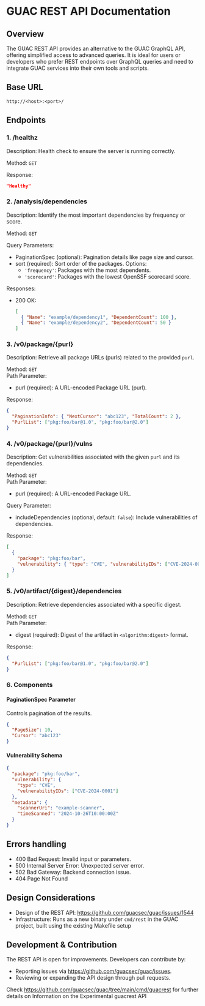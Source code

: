 # GUAC REST API Documentation

## Overview

The GUAC REST API provides an alternative to the GUAC GraphQL API, offering simplified access to advanced queries. It is ideal for users or developers who prefer REST endpoints over GraphQL queries and need to integrate GUAC services into their own tools and scripts.

## Base URL

```
http://<host>:<port>/
```

## Endpoints

### 1. /healthz

Description: Health check to ensure the server is running correctly.

Method: `GET`

Response:

```json
"Healthy"
```

### 2. /analysis/dependencies

Description: Identify the most important dependencies by frequency or score.

Method: `GET`

Query Parameters:

- PaginationSpec (optional): Pagination details like page size and cursor.
- sort (required): Sort order of the packages. Options:
  - `'frequency'`: Packages with the most dependents.
  - `'scorecard'`: Packages with the lowest OpenSSF scorecard score.

Responses:

- 200 OK:
  ```json
  [
    { "Name": "example/dependency1", "DependentCount": 100 },
    { "Name": "example/dependency2", "DependentCount": 50 }
  ]
  ```

### 3. /v0/package/{purl}

Description: Retrieve all package URLs (purls) related to the provided `purl`.

Method: `GET`  
Path Parameter:

- purl (required): A URL-encoded Package URL (purl).

Response:

```json
{
  "PaginationInfo": { "NextCursor": "abc123", "TotalCount": 2 },
  "PurlList": ["pkg:foo/bar@1.0", "pkg:foo/bar@2.0"]
}
```

### 4. /v0/package/{purl}/vulns

Description: Get vulnerabilities associated with the given `purl` and its dependencies.

Method: `GET`  
Path Parameter:

- purl (required): A URL-encoded Package URL.

Query Parameter:

- includeDependencies (optional, default: `false`): Include vulnerabilities of dependencies.

Response:

```json
[
  {
    "package": "pkg:foo/bar",
    "vulnerability": { "type": "CVE", "vulnerabilityIDs": ["CVE-2024-0001"] }
  }
]
```

### 5. /v0/artifact/{digest}/dependencies

Description: Retrieve dependencies associated with a specific digest.

Method: `GET`  
Path Parameter:

- digest (required): Digest of the artifact in `<algorithm:digest>` format.

Response:

```json
{
  "PurlList": ["pkg:foo/bar@1.0", "pkg:foo/bar@2.0"]
}
```

### 6. Components

#### PaginationSpec Parameter

Controls pagination of the results.

```json
{
  "PageSize": 10,
  "Cursor": "abc123"
}
```

#### Vulnerability Schema

```json
{
  "package": "pkg:foo/bar",
  "vulnerability": {
    "type": "CVE",
    "vulnerabilityIDs": ["CVE-2024-0001"]
  },
  "metadata": {
    "scannerUri": "example-scanner",
    "timeScanned": "2024-10-26T10:00:00Z"
  }
}
```

## Errors handling

- 400 Bad Request: Invalid input or parameters.
- 500 Internal Server Error: Unexpected server error.
- 502 Bad Gateway: Backend connection issue.
- 404 Page Not Found

## Design Considerations

- Design of the REST API: https://github.com/guacsec/guac/issues/1544
- Infrastructure: Runs as a new binary under `cmd/rest` in the GUAC project, built using the existing Makefile setup

## Development & Contribution

The REST API is open for improvements. Developers can contribute by:

- Reporting issues via https://github.com/guacsec/guac/issues.
- Reviewing or expanding the API design through pull requests.

Check https://github.com/guacsec/guac/tree/main/cmd/guacrest for further details on Information on the Experimental guacrest API
